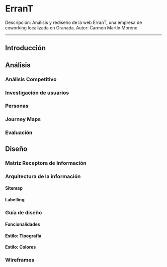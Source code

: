 # ErranT

Descripción: Análisis y rediseño de la web ErranT, una empresa de coworking localizada en Granada.
Autor: Carmen Martín Moreno  

---------

## Introducción

## Análisis

### Análisis Competitivo

### Investigación de usuarios

### Personas

### Journey Maps

### Evaluación

## Diseño

### Matriz Receptora de Información

### Arquitectura de la información

#### Sitemap

#### Labelling

### Guía de diseño

#### Funcionalidades

#### Estilo: Tipografía

#### Estilo: Colores

### Wireframes



